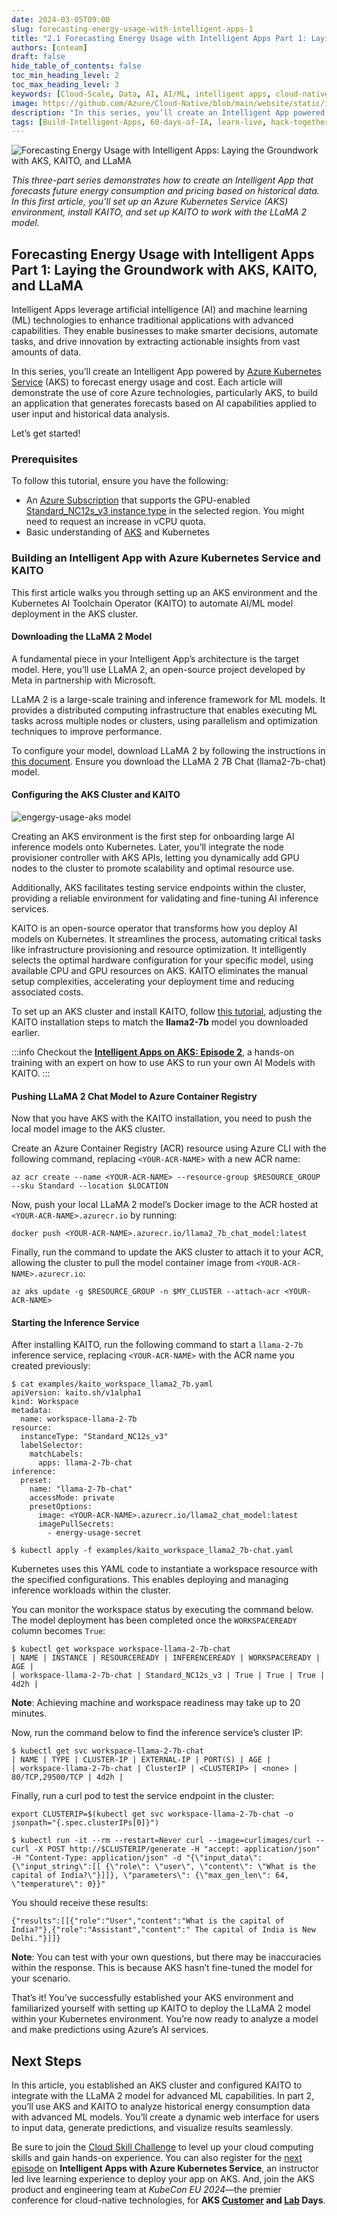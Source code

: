 ```yaml
---
date: 2024-03-05T09:00
slug: forecasting-energy-usage-with-intelligent-apps-1
title: "2.1 Forecasting Energy Usage with Intelligent Apps Part 1: Laying the Groundwork with AKS, KAITO, and LLaMA"
authors: [cnteam]
draft: false
hide_table_of_contents: false
toc_min_heading_level: 2
toc_max_heading_level: 3
keywords: [Cloud-Scale, Data, AI, AI/ML, intelligent apps, cloud-native, 60-days, enterprise apps, digital experiences, app modernization]
image: https://github.com/Azure/Cloud-Native/blob/main/website/static/img/ogImage.png
description: "In this series, you’ll create an Intelligent App powered by Azure Kubernetes Service (AKS) to forecast energy usage and cost." 
tags: [Build-Intelligent-Apps, 60-days-of-IA, learn-live, hack-together, community-buzz, ask-the-expert, azure-kubernetes-service, azure-functions, azure-openai, azure-container-apps, azure-cosmos-db, github-copilot, github-codespaces, github-actions]
---
```


<head> 
  <meta property="og:url" content="https://azure.github.io/cloud-native/60daysofia/forecasting-energy-usage-with-intelligent-apps-1"/>
  <meta property="og:type" content="website"/> 
  <meta property="og:title" content="Build Intelligent Apps | AI Apps on Azure"/> 
  <meta property="og:description" content="In this series, you'll create an Intelligent App powered by Azure Kubernetes Service (AKS) to forecast energy usage and cost."/> 
  <meta property="og:image" content="https://github.com/Azure/Cloud-Native/blob/main/website/static/img/ogImage.png"/> 
  <meta name="twitter:url" content="https://azure.github.io/Cloud-Native/60daysofIA/forecasting-energy-usage-with-intelligent-apps-1" /> 
  <meta name="twitter:title" content="Build Intelligent Apps | AI Apps on Azure" />
 <meta name="twitter:description" content="In this series, you'll create an Intelligent App powered by Azure Kubernetes Service (AKS) to forecast energy usage and cost." />
  <meta name="twitter:image" content="https://azure.github.io/Cloud-Native/img/ogImage.png" /> 
  <meta name="twitter:card" content="summary_large_image" /> 
  <meta name="twitter:creator" content="@devanshidiaries" /> 
  <link rel="canonical" href="https://azure.github.io/Cloud-Native/60daysofIA/forecasting-energy-usage-with-intelligent-apps-1" /> 
</head> 

<!-- End METADATA -->

![Forecasting Energy Usage with Intelligent Apps: Laying the Groundwork with AKS, KAITO, and LLaMA](../../static/img/60-days-of-ia/blogs/2024-03-05/2-1-1.jpg)

*This three-part series demonstrates how to create an Intelligent App that forecasts future energy consumption and pricing based on historical data. In this first article, you’ll set up an Azure Kubernetes Service (AKS) environment, install KAITO, and set up KAITO to work with the LLaMA 2 model.*

## Forecasting Energy Usage with Intelligent Apps Part 1: Laying the Groundwork with AKS, KAITO, and LLaMA

Intelligent Apps leverage artificial intelligence (AI) and machine learning (ML) technologies to enhance traditional applications with advanced capabilities. They enable businesses to make smarter decisions, automate tasks, and drive innovation by extracting actionable insights from vast amounts of data.

In this series, you’ll create an Intelligent App powered by [Azure Kubernetes Service](https://azure.microsoft.com/en-ca/products/kubernetes-service) (AKS) to forecast energy usage and cost. Each article will demonstrate the use of core Azure technologies, particularly AKS, to build an application that generates forecasts based on AI capabilities applied to user input and historical data analysis.

Let’s get started!

### Prerequisites

To follow this tutorial, ensure you have the following:

- An [Azure Subscription](https://azure.microsoft.com/en-us/free/search) that supports the GPU-enabled [Standard_NC12s_v3 instance type](https://learn.microsoft.com/en-us/azure/virtual-machines/ncv3-series) in the selected region. You might need to request an increase in vCPU quota.
 - Basic understanding of [AKS](https://azure.microsoft.com/en-us/products/kubernetes-service) and Kubernetes

### Building an Intelligent App with Azure Kubernetes Service and KAITO

This first article walks you through setting up an AKS environment and the Kubernetes AI Toolchain Operator (KAITO) to automate AI/ML model deployment in the AKS cluster.

#### Downloading the LLaMA 2 Model

A fundamental piece in your Intelligent App’s architecture is the target model. Here, you’ll use LLaMA 2, an open-source project developed by Meta in partnership with Microsoft.

LLaMA 2 is a large-scale training and inference framework for ML models. It provides a distributed computing infrastructure that enables executing ML tasks across multiple nodes or clusters, using parallelism and optimization techniques to improve performance.

To configure your model, download LLaMA 2 by following the instructions in [this document](https://github.com/Azure/kaito/tree/main/presets/models/llama2).  Ensure you download the LLaMA 2 7B Chat (llama2-7b-chat) model.

#### Configuring the AKS Cluster and KAITO

![engergy-usage-aks model](../../static/img/60-days-of-ia/blogs/2024-03-05/2-1-2.jpg)

Creating an AKS environment is the first step for onboarding large AI inference models onto Kubernetes. Later, you’ll integrate the node provisioner controller with AKS APIs, letting you dynamically add GPU nodes to the cluster to promote scalability and optimal resource use.

Additionally, AKS facilitates testing service endpoints within the cluster, providing a reliable environment for validating and fine-tuning AI inference services.

KAITO is an open-source operator that transforms how you deploy AI models on Kubernetes. It streamlines the process, automating critical tasks like infrastructure provisioning and resource optimization. It intelligently selects the optimal hardware configuration for your specific model, using available CPU and GPU resources on AKS. KAITO eliminates the manual setup complexities, accelerating your deployment time and reducing associated costs.

To set up an AKS cluster and install KAITO, follow [this tutorial](https://github.com/Azure/kaito/blob/main/docs/installation.md), adjusting the KAITO installation steps to match the **llama2-7b** model you downloaded earlier.

:::info
Checkout the **[Intelligent Apps on AKS: Episode 2](https://aka.ms/learn-live-building-intelligent-apps-aks-ep2?ocid=buildia24_60days_blogs)**, a hands-on training with an expert on how to use AKS to run your own AI Models with KAITO.
:::

#### Pushing LLaMA 2 Chat Model to Azure Container Registry

Now that you have AKS with the KAITO installation, you need to push the local model image to the AKS cluster.

Create an Azure Container Registry (ACR) resource using Azure CLI with the following command, replacing `<YOUR-ACR-NAME>` with a new ACR name:

```
az acr create --name <YOUR-ACR-NAME> --resource-group $RESOURCE_GROUP --sku Standard --location $LOCATION
```

Now, push your local LLaMA 2 model’s Docker image to the ACR hosted at `<YOUR-ACR-NAME>.azurecr.io` by running:

```
docker push <YOUR-ACR-NAME>.azurecr.io/llama2_7b_chat_model:latest
```

Finally, run the command to update the AKS cluster to attach it to your ACR, allowing the cluster to pull the model container image from `<YOUR-ACR-NAME>.azurecr.io`:

```
az aks update -g $RESOURCE_GROUP -n $MY_CLUSTER --attach-acr <YOUR-ACR-NAME>
```

#### Starting the Inference Service

After installing KAITO, run the following command to start a `llama-2-7b` inference service, replacing `<YOUR-ACR-NAME>` with the ACR name you created previously:

```
$ cat examples/kaito_workspace_llama2_7b.yaml
apiVersion: kaito.sh/v1alpha1
kind: Workspace
metadata:
  name: workspace-llama-2-7b
resource:
  instanceType: "Standard_NC12s_v3"
  labelSelector:
    matchLabels:
      apps: llama-2-7b-chat
inference:
  preset:
    name: "llama-2-7b-chat"
    accessMode: private
    presetOptions:
      image: <YOUR-ACR-NAME>.azurecr.io/llama2_chat_model:latest
      imagePullSecrets:
        - energy-usage-secret

$ kubectl apply -f examples/kaito_workspace_llama2_7b-chat.yaml
```

Kubernetes uses this YAML code to instantiate a workspace resource with the specified configurations. This enables deploying and managing inference workloads within the cluster.

You can monitor the workspace status by executing the command below. The model deployment has been completed once the `WORKSPACEREADY` column becomes `True`:

```
$ kubectl get workspace workspace-llama-2-7b-chat
| NAME | INSTANCE | RESOURCEREADY | INFERENCEREADY | WORKSPACEREADY | AGE |
| workspace-llama-2-7b-chat | Standard_NC12s_v3 | True | True | True | 4d2h |
```

**Note**: Achieving machine and workspace readiness may take up to 20 minutes.

Now, run the command below to find the inference service’s cluster IP:

```
$ kubectl get svc workspace-llama-2-7b-chat
| NAME | TYPE | CLUSTER-IP | EXTERNAL-IP | PORT(S) | AGE |
| workspace-llama-2-7b-chat | ClusterIP | <CLUSTERIP> | <none> | 80/TCP,29500/TCP | 4d2h |
```

Finally, run a curl pod to test the service endpoint in the cluster:

```
export CLUSTERIP=$(kubectl get svc workspace-llama-2-7b-chat -o jsonpath="{.spec.clusterIPs[0]}")

$ kubectl run -it --rm --restart=Never curl --image=curlimages/curl -- curl -X POST http://$CLUSTERIP/generate -H "accept: application/json" -H "Content-Type: application/json" -d "{\"input_data\": {\"input_string\":[[ {\"role\": \"user\", \"content\": \"What is the capital of India?\"}]]}, \"parameters\": {\"max_gen_len\": 64, \"temperature\": 0}}"
```

You should receive these results:

```
{"results":[[{"role":"User","content":"What is the capital of India?"},{"role":"Assistant","content":" The capital of India is New Delhi."}]]}
```

**Note**: You can test with your own questions, but there may be inaccuracies within the response. This is because AKS hasn’t fine-tuned the model for your scenario.

That’s it! You’ve successfully established your AKS environment and familiarized yourself with setting up KAITO to deploy the LLaMA 2 model within your Kubernetes environment. You’re now ready to analyze a model and make predictions using Azure’s AI services.

## Next Steps

In this article, you established an AKS cluster and configured KAITO to integrate with the LLaMA 2 model for advanced ML capabilities. In part 2, you’ll use AKS and KAITO to analyze historical energy consumption data with advanced ML models. You’ll create a dynamic web interface for users to input data, generate predictions, and visualize results seamlessly.

Be sure to join the [Cloud Skill Challenge](https://azure.github.io/Cloud-Native/Build-IA/CloudSkills) to level up your cloud computing skills and gain hands-on experience. You can also register for the [next episode](https://aka.ms/learn-live-building-intelligent-apps-aks-ep3?ocid=buildia24_60days_blogs) on **Intelligent Apps with Azure Kubernetes Service**, an instructor led live learning experience to deploy your app on AKS. And, join the AKS product and engineering team at *KubeCon EU 2024*—the premier conference for cloud-native technologies, for **AKS [Customer](https://aka.ms/aks-day) and [Lab](https://aka.ms/aks-lab-day) Days**.
